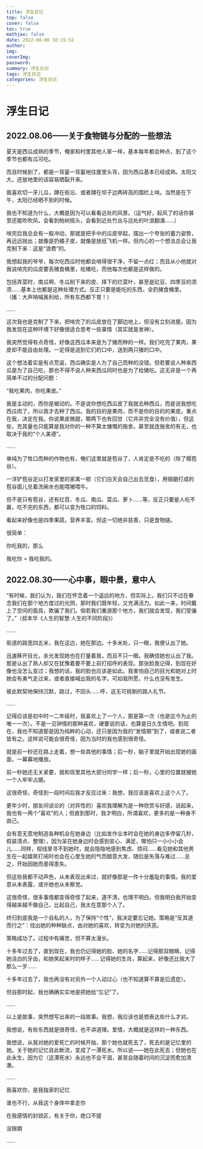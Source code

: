 ```yaml
---
title: 浮生日记
top: false
cover: false
toc: true
mathjax: false
date: 2022-08-06 18:15:52
author:
img:
coverImg:
password:
summary: 浮生日记
tags: 浮生日记
categories: 浮生日记
---
```

# 浮生日记

## 2022.08.06——关于食物链与分配的一些想法

夏天是西瓜成熟的季节，俺家和村里其他人家一样，基本每年都会种点，到了这个季节也都有瓜可吃。

而且时候到了，都是一背篓一背篓地往屋里头背，因为西瓜基本已经成熟。太阳又大，还放地里的话容易晒裂开来。

我喜欢切一牙儿瓜，蹲在街沿、或者蹲在坝子边两砖高的围栏上啃。当然是在下午，太阳已经晒不到的时候。

我也不知道为什么，大概是因为可以看看远处的风景。（运气好，起风了的话你甚至还能吹吹风，会看到柏树摇头，会看到近处竹丛与远处的叶浪翻涌……）

啃完后我总会有一股冲动，那就是把手中的瓜皮举起，摆出一个夸张的蓄力姿势，再远远抛出；就像是扔橘子皮，就像是放纸飞机一样。但内心的一个想法总会让我克制下来：这是“浪费”的。

我想起我的爷爷，每次吃西瓜时他都会啃得很干净，不留一点红；而且从小他就对我说啃完的瓜皮要丢猪食桶里，给猪吃，而他每次也都是这样做的。

包括弄菜时，南瓜啊、冬瓜削下来的皮、择下的烂菜叶，甚至是豇豆、四季豆的须须……基本上也都是这种处理方式。反正只要是能吃的东西，全扔猪食桶里。
（猪：大声呐喊奥利给，所有东西都下胃！）

……

这次我也是克制了下来，把啃完了的瓜皮放在了脚边地上，但没有立刻进屋。因为我发现在这种环境下好像很适合思考一些事情（其实就是发神）。

我突然觉得有点奇怪，好像这西瓜本来是为了猪而种的一样。我们吃完了果肉，果皮却不能自由处理。一定得是送到它们的口中，送到两只猪的口中。

这个想法着实是有点荒诞，西瓜确实是人为了自己而种的没错。但若要说人种来西瓜是为了自己吃，那也不得不说人种来西瓜同时也是为了给猪吃。这无非是一个再简单不过的分配问题：

“我吃果肉，你吃果皮。”

我是主动的，而你是被动的。不是说你想吃西瓜皮了我就去种西瓜，而是说我想吃西瓜肉了，所以我才去种了西瓜。我的目的是果肉，而不是你的目的的果皮。重点在我，决定在我。你说果皮微甜，嚼两下也有回甘（它并非完全没有价值），但这些，充其量也只能算是我对你的一种不算太慷慨的施舍。甚至就连施舍的有无，也取决于我的“个人美德”。

……

单纯为了牲口而种的作物也有，俺们这里就是苞谷了，人肯定是不吃的（除了糯苞谷）。

一洋铲苞谷足以打发家里的家禽一顿（它们白天会自己出去觅食），用钢磨打成的苞谷面儿兑着洗碗水也能喂猪喂牛。

但不是只有苞谷，还有红苕、冬瓜、南瓜、菜瓜、萝卜……等，反正只要是人吃不赢，吃不完的东西，都可以变为牲口的饲料。

看起来好像也是四季果蔬，营养丰富。但这一切绝非慈善，只是食物链。

很简单：

你吃我的，那么

我吃你 = 我吃我的。



## 2022.08.30——心中事，眼中景，意中人

“有时候，我们认为，我们在怀念着一个遥远的地方，但实际上，我们只不过在眷念我们在那个地方度过的光阴，那时我们既年轻，又充满活力。如此一来，时间戴上了空间的面具，欺骗了我们。倘若我们重游那个地方，我们就会发现，我们受骗了。”（叔本华《人生的智慧·人生的不同阶段》）

……

街道的路宽四五米，我在这边，她在那边。十多米处，只一眼，我便认出了她。

迅速移开目光，余光发现她也在打量着我，而且不只一眼。我确信她也认出了我。那是认出了熟人却又在犹豫着要不要上前打招呼的表现。那张脸我记得，到现在好像也没怎么变过；我想的话，我的脸也应该是如此。我害怕自己的目光和她对上时她会有勇气走过来，或者直接喊出我的名字。可如我所愿，什么也没有发生。

彼此默契地保持沉默，路过，不回头……呼，这无可挑剔的路人礼节。

……

记得应该是初中时一二年级时，我喜欢上了一个人，那是第一次（也是迄今为止的唯一一次）。不是一见钟情的那种喜欢，硬要说的话，也算是日久生情吧。到现在，我也不知道那是因为纯粹的心动，还只是因为我的“发情期”到了，或者说二者皆有之。这样说可能会很奇怪，因为当时的我也感到很奇怪。

就是前一秒还在路上走着，想一些其他的事情；后一秒，脑子里就开始出现她的画面，一幕幕地播放。

前一秒她还无关紧要，就和班里其他大部分同学一样；后一秒，心里的位置就被她一个人牢牢占据。

这很奇怪，奇怪到一段时间后我才反应过来：我想，我应该是喜欢上这个人了。

更年少时，朋友间谈论的（对异性的）喜欢我理解为是一种欣赏与好感，说起来，我也有一两个“喜欢”的人；但直到那时，我才明白，所谓喜欢，更多的是一种身不由己。

会有意无意地制造各种机会在她身边（比如发作业本时会在她的身边多停留几秒，假装清点、整理），因为呆在她身边时会感到安心、满足，哪怕只一小小小会儿……同样，视线里寻不到她时，就会隐隐地感到焦虑、烦闷……看见她和其他男生在一起嬉笑打闹时也会在心里生她的气而醋意大发，随后是失落与难过……总之，开始因她而患得患失。

但这些我都不动声色，从未表现出来过，就好像那是一件十分羞耻的事情。我的爱意从未表露，或许她也从未察觉。

这很奇怪，很多事情都变得奇怪了起来，道不清，也理不明白。但我明白我开始变得越来越不像自己，比起自己，我太在意那个人了。

终归到底我是一个自私的人，为了保持“个性”，我决定要忘记她。策略是“反其道而行之”：找出她的种种缺点，由对她的喜欢，转变为对她的厌恶。

策略成功了。过程中有痛苦，但不算太漫长。

十多年过去了，直到现在，我也仍记得她的脸、她的名字……记得那双眼睛、记得她洁白的牙齿，和她笑起来时的样子……记得她的生肖，算起来，好像还比我大了那么一岁……

十多年过去了，我也再没有对另外一个人动过心（也不知道算不算是后遗症）。

但自那时起，我也确确实实地是把她给“忘记”了。

……

以上是故事，突然想写出来的一段故事。我想，我应该也是想表达些什么才对。

我想说，有些东西就是很奇怪，也不讲道理。爱情，大概就是这样的一种东西。

我想说，从我对她的爱死亡的时候开始，那个她也就死去了，死去的是记忆里的她。关于她的记忆自此断流，变成了一潭死水。所以说——她在此死去；但她也在此永生，因为它（这潭死水）永远也不会干涸，甚至会随着时间的沉淀而愈加清澈。

……

我喜欢你，是我独家的记忆

谁也不行，从我这个身体中拿走你

在我感情的封锁区，有关于你，绝口不提

没限期

……
